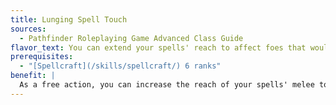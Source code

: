 ```yaml
---
title: Lunging Spell Touch
sources:
  - Pathfinder Roleplaying Game Advanced Class Guide
flavor_text: You can extend your spells' reach to affect foes that would normally be too far away.
prerequisites:
  - "[Spellcraft](/skills/spellcraft/) 6 ranks"
benefit: |
  As a free action, you can increase the reach of your spells' melee touch attacks by 5 feet until the end of your turn by taking a --2 penalty to your AC until the start of your next turn. You must decide to use this ability before you make any attacks on your turn.
---
```


